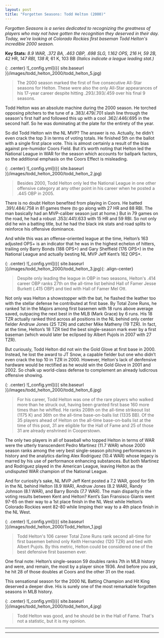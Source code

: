 ```yaml
---
layout: post
title: "Forgotten Seasons: Todd Helton (2000)"
---
```


_Forgotten Seasons is a series dedicated to recognizing the greatness of players who may not have gotten the recognition they deserved in their day. Today, we're looking at Colorado Rockies first baseman Todd Helton's incredible 2000 season._  

__Key Stats:__ _8.9 WAR, .372 BA, .463 OBP, .698 SLG, 1.162 OPS, 216 H, 59 2B,_ 42 HR, _147 RBI, 138 R,_ 61 K, 103 BB _(Italics indicate a league leading stat.)_  
  
  
{: .center} 
![_config.yml]({{ site.baseurl }}/images/todd_helton_2000/todd_helton_5.jpg)
> The 2000 season marked the first of five consecutive All-Star seasons for Helton. These were also the only All-Star appearances of his 17-year career despite hitting .293/.393/.459 over his final 9 seasons.  

Todd Helton was an absolute machine during the 2000 season. He torched opposing pitchers to the tune of a .383/.479/.701 slash line through the season's first half and followed this up with a cool .362/.446/.695 in the second half. So he was dominating at the plate for the entirety of the year.

So did Todd Helton win the NL MVP? The answer is no. Actually, he didn't even crack the top 3 in terms of voting totals. He finished 5th on the ballot with a single first place vote. This is almost certainly a result of the bias against pre-humidor Coors Field. But it’s worth noting that Helton led the National League in WAR for the season which accounts for ballpark factors, so the additional emphasis on the Coors Effect is misleading.

{: .center} 
![_config.yml]({{ site.baseurl }}/images/todd_helton_2000/todd_helton_2.jpg)
> Besides 2000, Todd Helton only led the National League in one other offensive category at any other point in his career when he posted a .445 OBP in 2005.

There is no doubt Helton benefited from playing in Coors. He batted .391/.484/.758 in 81 games there (to go along with 27 HR and 88 RBI. The man basically had an MVP-caliber season just at home.) But in 79 games on the road, he had a robust .353/.441/.633 with 15 HR and 59 RBI. So not only did he win a batting title, but he had the black ink stats and road splits to reinforce his offensive dominance.

And while this was an offense-oriented league at the time, Helton’s 163 adjusted OPS+ is an indicator that he was in the highest echelon of hitters, trailing only Barry Bonds (188 OPS+) and Gary Sheffield (176 OPS+) in the National League and actually besting NL MVP Jeff Kent’s 162 OPS+.  
    
{: .center} 
![_config.yml]({{ site.baseurl }}/images/todd_helton_2000/todd_helton_3.jpg){: .align-center}
> Despite only leading the league in OBP in two seasons, Helton's .414 career OBP ranks 27th on the all-time list behind Hall of Famer Jesse Burkett (.415 OBP) and tied with Hall of Famer Mel Ott.

Not only was Helton a showstopper with the bat, he flashed the leather too with the stellar defense he contributed at first base. By Total Zone Runs, he ranked 1st in the Majors among first basemen with 18 runs above average saved, outpacing the next best in the MLB (Mark Grace) by 6 runs. His 18 TZR actually ranked third across all positions in the NL behind only center fielder Andruw Jones (25 TZR) and catcher Mike Matheny (19 TZR). In fact, at the time, Helton’s 18 TZR tied the best single-season mark ever by a first baseman (which would later be eclipsed by Albert Pujols in 2007 with 27 TZR). 

But curiously, Todd Helton did not win the Gold Glove at first base in 2000. Instead, he lost the award to JT Snow, a capable fielder but one who didn’t even crack the top 10 in TZR in 2000. However, Helton's lack of denfensive hardware would be rectified as he would win the Gold Glove in 2001 and 2002. So chalk up world-class defense to complement an already ludicrous offensive showing.  

{: .center} 
![_config.yml]({{ site.baseurl }}/images/todd_helton_2000/todd_helton_6.jpg)
> For his career, Todd Helton was one of the rare players who walked more than he struck out, having been granted first base 160 more times than he whiffed. He ranks 208th on the all-time strikeout list (1175 K) and 36th on the all-time base-on-balls list (1335 BB). Of the 35 players ahead of Helton on the all-time base-on-balls list at the time of this post, 31 are eligible for the Hall of Fame and 25 of those 31 are already enshrined in Cooperstown.

The only two players in all of baseball who topped Helton in terms of WAR were the utterly transcendent Pedro Martinez (11.7 WAR) whose 2000 season ranks among the very best single-season pitching performances in history and the analytics darling Alex Rodriguez (10.4 WAR) whose legacy is marred by his use of performance enhancing substances. But both Martinez and Rodriguez played in the American League, leaving Helton as the undisputed WAR champion of the National League.

And for curiosity’s sake, NL MVP Jeff Kent posted a 7.2 WAR, good for 5th in the NL behind Helton (8.9 WAR), Andruw Jones (8.2 WAR), Randy Johnson (8.1 WAR), and Barry Bonds (7.7 WAR). The main disparity in the voting results between Kent and Helton? Kent’s San Fransisco Giants went 97-65 on their way to a 1st place finish in the NL West while Helton’s Colorado Rockies went 82-80 while limping their way to a 4th place finish in the NL West.  

{: .center} 
![_config.yml]({{ site.baseurl }}/images/todd_helton_2000/Todd_Helton_1.jpg)
> Todd Helton's 106 career Total Zone Runs rank second all-time for first basemen behind only Keith Hernandez (120 TZR) and tied with Albert Pujols. By this metric, Helton could be considered one of the best defensive first basemen ever.

One final note: Helton’s single-season 59 doubles ranks 7th in MLB history and were, and remain, the most by a player since 1936. And before you ask, he hit 28 of those doubles at Coors and the other 31 on the road. 

This sensational season for the 2000 NL Batting Champion and Hit King deserved a deeper dive. His is surely one of the most remarkable forgotten seasons in MLB history.  

{: .center} 
![_config.yml]({{ site.baseurl }}/images/todd_helton_2000/todd_helton_4.jpg)
> Todd Helton was good, and he should be in the Hall of Fame. That's not a statistic, but it is my opinion.

---
***
